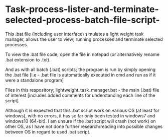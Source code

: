 # Task-process-lister-and-terminate-selected-process-batch-file-script-
This .bat file (including user interface) simulates a light weight task manager, allows the user to view; running processes and terminate selected processes.   
    
To view the .bat file code; open the file in notepad (or alternatively rename .bat extension to .txt).
  
 And as with all batch (.bat) scripts; the program is run by simply opening the .bat file [i.e - .bat file is automatically executed in cmd and run as if it were a standalone program]  
   
Files in this respository;
lightweight_task_manager.bat - the main (.bat) file of interest [includes added comments for understanding each line of the script]
  
Although it is expected that this .bat script work on various OS (at least for windows), with no errors, it has so far only been tested in windows7 and windows10 (64-bit). I am unsure if the .bat script will crash (not work) on other OS, as I have not done further research/reading into possible changes between OS in regard to used .bat script.  
